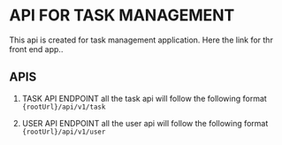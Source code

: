 # API FOR TASK MANAGEMENT

This api is created for task management application.
Here the link for thr front end app..

## APIS

1.  TASK API ENDPOINT
    all the task api will follow the following format `{rootUrl}/api/v1/task`

2.  USER API ENDPOINT
    all the user api will follow the following format `{rootUrl}/api/v1/user`
